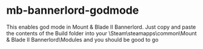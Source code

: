 # mb-bannerlord-godmode

This enables god mode in Mount & Blade II Bannerlord. 
Just copy and paste the contents of the Build folder into your \Steam\steamapps\common\Mount & Blade II Bannerlord\Modules and you should be good to go
